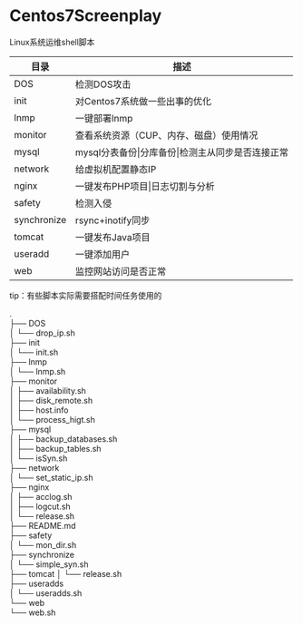 # Centos7Screenplay
Linux系统运维shell脚本

| 目录 | 描述        |
| ---- | ----------- |
| DOS  | 检测DOS攻击 |
|init|对Centos7系统做一些出事的优化|
|lnmp|一键部署lnmp|
|monitor|查看系统资源（CUP、内存、磁盘）使用情况|
|mysql|mysql分表备份\|分库备份\|检测主从同步是否连接正常|
|network|给虚拟机配置静态IP|
|nginx|一键发布PHP项目\|日志切割与分析|
|safety|检测入侵|
|synchronize|rsync+inotify同步|
|tomcat|一键发布Java项目|
|useradd|一键添加用户|
|web|监控网站访问是否正常|

tip：有些脚本实际需要搭配时间任务使用的



.  
├── DOS  
│   └── drop_ip.sh  
├── init  
│   └── init.sh  
├── lnmp  
│   └── lnmp.sh  
├── monitor  
│   ├── availability.sh  
│   ├── disk_remote.sh  
│   ├── host.info  
│   └── process_higt.sh  
├── mysql  
│   ├── backup_databases.sh  
│   ├── backup_tables.sh  
│   └── isSyn.sh  
├── network  
│   └── set_static_ip.sh  
├── nginx  
│   ├── acclog.sh  
│   ├── logcut.sh  
│   └── release.sh  
├── README.md  
├── safety  
│   └── mon_dir.sh  
├── synchronize  
│   └── simple_syn.sh  
├── tomcat 
│   └── release.sh  
├── useradds  
│   └── useradds.sh  
└── web  
    └── web.sh  
